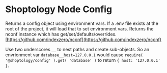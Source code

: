 # Shoptology Node Config

Returns a config object using environment vars.
If a .env file exists at the root of the project,
it will load that to set environment vars.
Returns the nconf instance which has get/set/defaults/overrides.
[https://github.com/indexzero/nconf](https://github.com/indexzero/nconf)

Use two underscores `__` to nest paths and create sub-objects. So an envrionment var
`database__host=127.0.0.1` would cause
`require( '@shoptology/config' ).get( 'database' )`
to return `{ host: '127.0.0.1' }`.
